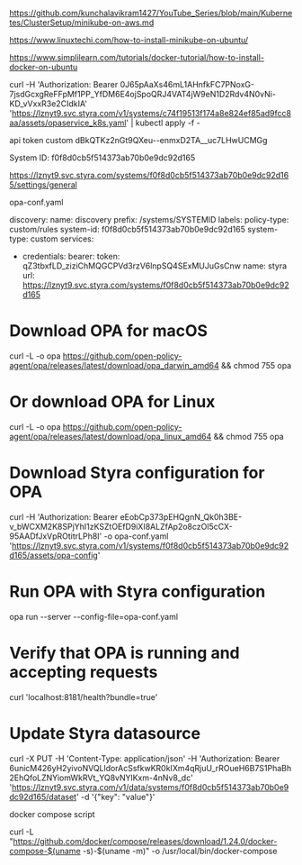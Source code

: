 https://github.com/kunchalavikram1427/YouTube_Series/blob/main/Kubernetes/ClusterSetup/minikube-on-aws.md

https://www.linuxtechi.com/how-to-install-minikube-on-ubuntu/

https://www.simplilearn.com/tutorials/docker-tutorial/how-to-install-docker-on-ubuntu


curl -H 'Authorization: Bearer 0J65pAaXs46mL1AHnfkFC7PNoxG-7jsdGcxgReFFpMf1PP_YfDM6E4ojSpoQRJ4VAT4jW9eN1D2Rdv4N0vNi-KD_vVxxR3e2CIdkIA' 'https://lznyt9.svc.styra.com/v1/systems/c74f19513f174a8e824ef85ad9fcc8aa/assets/opaservice_k8s.yaml' | kubectl apply -f -


api token custom 
dBkQTKz2nGt9QXeu--enmxD2TA__uc7LHwUCMGg

System ID: f0f8d0cb5f514373ab70b0e9dc92d165

https://lznyt9.svc.styra.com/systems/f0f8d0cb5f514373ab70b0e9dc92d165/settings/general


opa-conf.yaml

discovery:
  name: discovery
  prefix: /systems/SYSTEMID
labels:
  policy-type: custom/rules
  system-id: f0f8d0cb5f514373ab70b0e9dc92d165
  system-type: custom
services:
- credentials:
    bearer:
      token: qZ3tbxfLD_ziziChMQGCPVd3rzV6lnpSQ4SExMUJuGsCnw
  name: styra
  url: https://lznyt9.svc.styra.com/systems/f0f8d0cb5f514373ab70b0e9dc92d165



# Download OPA for macOS

curl -L -o opa https://github.com/open-policy-agent/opa/releases/latest/download/opa_darwin_amd64 && chmod 755 opa
# Or download OPA for Linux

curl -L -o opa https://github.com/open-policy-agent/opa/releases/latest/download/opa_linux_amd64 && chmod 755 opa
# Download Styra configuration for OPA

curl -H 'Authorization: Bearer eEobCp373pEHQgnN_Qk0h3BE-v_bWCXM2K8SPjYhI1zKSZtOEfD9iXI8ALZfAp2o8czOl5cCX-95AADfJxVpROtitrLPh8I' -o opa-conf.yaml 'https://lznyt9.svc.styra.com/v1/systems/f0f8d0cb5f514373ab70b0e9dc92d165/assets/opa-config'
# Run OPA with Styra configuration

opa run --server --config-file=opa-conf.yaml
# Verify that OPA is running and accepting requests

curl 'localhost:8181/health?bundle=true'
# Update Styra datasource

curl -X PUT -H 'Content-Type: application/json' -H 'Authorization: Bearer 6unicM426yH2yivoNVQLldorAcSsfkwKR0kIXm4qRjuU_rROueH6B7S1PhaBh2EhQfoLZNYiomWkRVt_YQ8vNYlKxm-4nNv8_dc' 'https://lznyt9.svc.styra.com/v1/data/systems/f0f8d0cb5f514373ab70b0e9dc92d165/dataset' -d '{"key": "value"}'


docker compose  script 

curl -L "https://github.com/docker/compose/releases/download/1.24.0/docker-compose-$(uname -s)-$(uname -m)" -o /usr/local/bin/docker-compose
